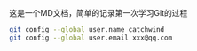 这是一个MD文档，简单的记录第一次学习Git的过程

```bash
git config --global user.name catchwind
git config --global user.email xxx@qq.com

```
